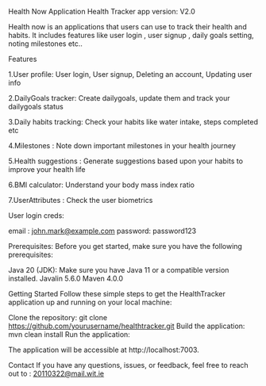 Health Now Application
Health Tracker app version: V2.0

Health now is an applications that users can use to track their health  and habits. It includes features like user login , user signup , daily goals setting, noting milestones etc..

Features

1.User profile: User login, User signup, Deleting an account, Updating user info

2.DailyGoals tracker: Create dailygoals, update them and track your dailygoals status

3.Daily habits tracking: Check your habits like water intake, steps completed etc

4.Milestones : Note down important milestones in your health journey

5.Health suggestions : Generate suggestions based upon your habits to improve your health life

6.BMI calculator: Understand your body mass index ratio

7.UserAttributes : Check the user biometrics

User login creds:

email : john.mark@example.com
password: password123


Prerequisites:
Before you get started, make sure you have the following prerequisites:

Java 20 (JDK): Make sure you have Java 11 or a compatible version installed.
Javalin 5.6.0
Maven 4.0.0

Getting Started
Follow these simple steps to get the HealthTracker application up and running on your local machine:

Clone the repository:
git clone https://github.com/yourusername/healthtracker.git
Build the application:
mvn clean install
Run the application:




The application will be accessible at http://localhost:7003. 

Contact If you have any questions, issues, or feedback, feel free to reach out to :
20110322@mail.wit.ie
